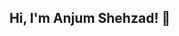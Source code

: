 ## **Hi, I'm Anjum Shehzad!** 👋 

<!-- 
I'm a software engineer specializing in AI and scalable backend solutions. I focus on creating data-driven systems that deliver real-world impact.

- 🔭 **I’m currently working on**: Building machine learning models and deploying APIs using Python, TensorFlow, and FastAPI to solve real-world problems.
- 🌱 **I’m currently learning**: Advanced AI techniques, cloud infrastructure with Docker, and real-time data processing with Kafka.
- 👯 **I’m looking to collaborate on**: AI/ML projects, backend system development, and cloud-based architectures.
- 🧠 **Tech I work with**: Python, JavaScript, Scikit-learn, PyTorch, SQL/NoSQL databases, Docker, and cloud platforms like AWS and Azure.
- 🤔 **I’m looking for help with**: Optimizing machine learning pipelines and exploring reinforcement learning strategies.
- 💬 **Ask me about**: Machine learning models, API development, cloud integration, and data visualization techniques.
- 📫 **How to reach me**: You can reach me at [YourEmail@gmail.com].
- 😄 **Pronouns**: He/Him.
- ⚡ **Fun fact**: I love combining AI and data science to solve challenging problems, and I’m always experimenting with new technologies like GANs and Transformers!

  📬 Let's connect! Reach me at [anjumshehzad999@gmail.com].

-->


